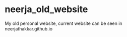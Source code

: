 # neerja_old_website
My old personal website, current website can be seen in neerjathakkar.github.io
